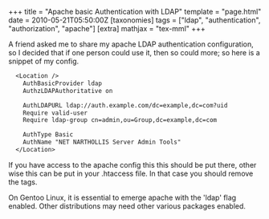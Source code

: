 +++
title = "Apache basic Authentication with LDAP"
template = "page.html"
date = 2010-05-21T05:50:00Z
[taxonomies]
tags = ["ldap", "authentication", "authorization", "apache"]
[extra]
mathjax = "tex-mml"
+++

A friend asked me to share my apache LDAP authentication configuration, so I decided that if one person could use it, then so could more; so here is a snippet of my config.

<!-- more -->

```txt
  <Location />
    AuthBasicProvider ldap
    AuthzLDAPAuthoritative on

    AuthLDAPURL ldap://auth.example.com/dc=example,dc=com?uid
    Require valid-user
    Require ldap-group cn=admin,ou=Group,dc=example,dc=com

    AuthType Basic
    AuthName "NET NARTHOLLIS Server Admin Tools"
  </Location>
```

If you have access to the apache config this this should be put there, other wise this can be put in your .htaccess file. In that case you should remove the <Location> tags.

On Gentoo Linux, it is essential to emerge apache with the 'ldap' flag enabled. Other distributions may need other various packages enabled.